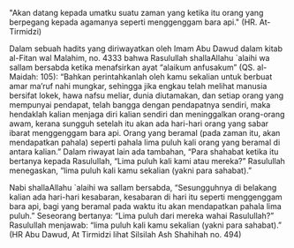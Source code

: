 "Akan datang kepada umatku suatu zaman yang ketika itu orang yang berpegang kepada agamanya seperti menggenggam bara api." (HR. At-Tirmidzi)

Dalam sebuah hadits yang diriwayatkan oleh Imam Abu Dawud dalam kitab al-Fitan wal Malahim, no. 4333 bahwa Rasulullah shallaAllahu `alaihi wa sallam bersabda ketika menafsirkan ayat “alaikum anfusakum” (QS. al-Maidah: 105): “Bahkan perintahkanlah oleh kamu sekalian untuk berbuat amar ma’ruf nahi mungkar, sehingga jika engkau telah melihat manusia bersifat lokek, hawa nafsu meliar, dunia diutamakan, dan setiap orang yang mempunyai pendapat,  telah bangga dengan pendapatnya sendiri, maka hendaklah kalian menjaga diri kalian sendiri dan meninggalkan orang-orang awam, kerana sungguh setelah itu akan ada hari-hari orang yang sabar ibarat menggenggam bara api. Orang yang beramal (pada zaman itu, akan mendapatkan pahala) seperti pahala lima puluh kali orang yang beramal di antara kalian.” Dalam riwayat lain ada tambahan, “Para shahabat ketika itu bertanya kepada Rasulullah, “Lima puluh kali kami atau mereka?” Rasulullah menegaskan, “lima puluh kali kamu sekalian (yakni para sahabat).”

Nabi shallaAllahu `alaihi wa sallam bersabda, “Sesungguhnya di belakang kalian ada hari-hari kesabaran, kesabaran di hari itu seperti menggenggam bara api, bagi yang beramal pada waktu itu akan mendapatkan pahala lima puluh.” Seseorang bertanya: “Lima puluh dari mereka wahai Rasulullah?” Rasulullah menjawab: “lima puluh kali kamu sekalian (yakni para sahabat).” (HR Abu Dawud, At Tirmidzi lihat Silsilah Ash Shahihah no. 494)
